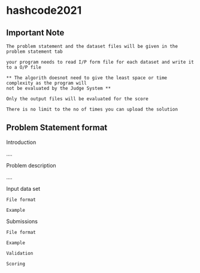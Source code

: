 # hashcode2021

## Important Note


    The problem statement and the dataset files will be given in the problem statement tab

    your program needs to read I/P form file for each dataset and write it to a O/P file

    ** The algorith doesnot need to give the least space or time complexity as the program will 
    not be evaluated by the Judge System **

    Only the output files will be evaluated for the score

    There is no limit to the no of times you can upload the solution

## Problem Statement format 

Introduction

....

Problem description

....

Input data set

    File format

    Example

Submissions

    File format

    Example

    Validation

    Scoring



    